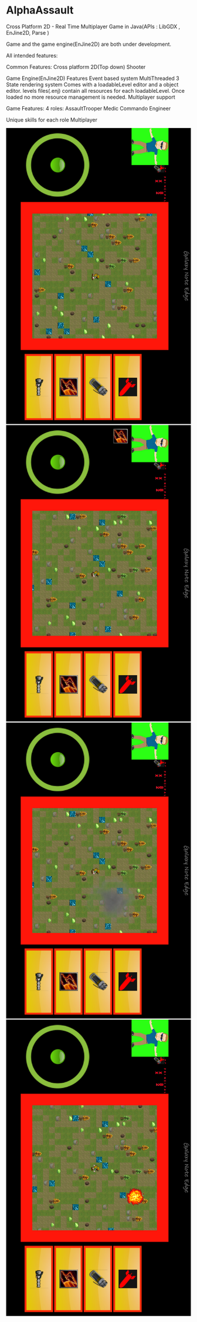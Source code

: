 # AlphaAssault
Cross Platform 2D - Real Time Multiplayer Game in Java(APIs : LibGDX , EnJine2D, Parse )

Game and the game engine(EnJine2D) are both under development.

All intended features:

Common Features:
Cross platform
2D(Top down) Shooter

Game Engine(EnJine2D) Features
Event based system
MultiThreaded
3 State rendering system
Comes with a loadableLevel editor and a object editor.
levels files(.enj) contain all resources for each loadableLevel. Once loaded no more resource management is needed.
Multiplayer support

Game Features:
4 roles:
    AssaultTrooper
    Medic
    Commando
    Engineer
    
Unique skills for each role
Multiplayer

![shot1](https://github.com/OmerUygurOzer/AlphaAssault/blob/master/screenshots/still.png)
![shot2](https://github.com/OmerUygurOzer/AlphaAssault/blob/master/screenshots/run.png)
![shot3](https://github.com/OmerUygurOzer/AlphaAssault/blob/master/screenshots/smokegrenade.png)
![shot4](https://github.com/OmerUygurOzer/AlphaAssault/blob/master/screenshots/fire.png)




